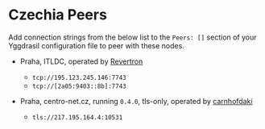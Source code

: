 # Czechia Peers

Add connection strings from the below list to the `Peers: []` section of your
Yggdrasil configuration file to peer with these nodes.

* Praha, ITLDC, operated by [Revertron](https://github.com/Revertron)
  * `tcp://195.123.245.146:7743`
  * `tcp://[2a05:9403::8b]:7743`

* Praha, centro-net.cz, running `0.4.0`, tls-only, operated by [carnhofdaki](https://github.com/carnhofdaki)
  * `tls://217.195.164.4:10531`
